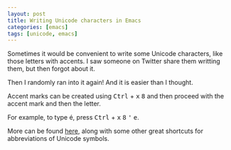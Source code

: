 ```yaml
---
layout: post
title: Writing Unicode characters in Emacs
categories: [emacs]
tags: [unicode, emacs]
---
```


Sometimes it would be convenient to write some Unicode characters,
like those letters with accents.
I saw someone on Twitter share them writting them,
but then forgot about it.

Then I randomly ran into it again! And it is easier than I thought.

Accent marks can be created using
<kbd>Ctrl</kbd>
+
<kbd>x</kbd>
<kbd>8</kbd>
and then proceed with the accent mark and then the letter.

For example,
to type é,
press
<kbd>Ctrl</kbd>
+
<kbd>x</kbd>
<kbd>8</kbd>
<kbd>'</kbd>
<kbd>e</kbd>.

More can be found
[here](http://ergoemacs.org/emacs/emacs_n_unicode.html),
along with some other great shortcuts for abbreviations of Unicode symbols.
